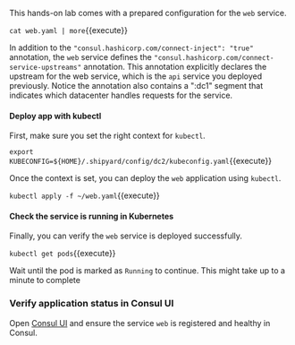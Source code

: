 

This hands-on lab comes with a prepared configuration for the `web` service.

`cat web.yaml | more`{{execute}}

In addition to the `"consul.hashicorp.com/connect-inject": "true"` annotation, the
`web` service defines the `"consul.hashicorp.com/connect-service-upstreams"` annotation. This annotation explicitly declares the upstream for the web service, which is the `api` service you deployed previously. Notice the annotation also contains a ":dc1" segment that indicates which datacenter handles requests for the service.

#### Deploy app with kubectl

First, make sure you set the right context for `kubectl`.

`export KUBECONFIG=${HOME}/.shipyard/config/dc2/kubeconfig.yaml`{{execute}}

Once the context is set, you can deploy the `web` application using `kubectl`.

`kubectl apply -f ~/web.yaml`{{execute}}

#### Check the service is running in Kubernetes

Finally, you can verify the `web` service is deployed successfully.

`kubectl get pods`{{execute}}

Wait until the pod is marked as `Running` to continue. This might take up to a minute to complete

### Verify application status in Consul UI

Open [Consul UI](https://[[HOST_SUBDOMAIN]]-8502-[[KATACODA_HOST]].environments.katacoda.com/ui/dc2/services) and ensure the service `web` is registered and healthy in Consul.
